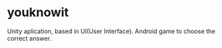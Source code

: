 # youknowit
Unity aplication, based in UI(User Interface). Android game to choose the correct answer.
